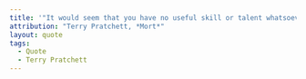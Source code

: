 ```yaml
---
title: '"It would seem that you have no useful skill or talent whatsoever," he said. "Have you thought of going into teaching?"'
attribution: "Terry Pratchett, *Mort*"
layout: quote
tags:
  - Quote
  - Terry Pratchett
---
```

